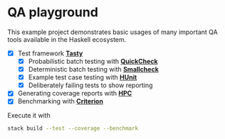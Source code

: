 QA playground
=============

This example project demonstrates basic usages of many important QA tools
available in the Haskell ecosystem.

- [x] Test framework [**Tasty**][tasty]
    - [x] Probabilistic batch testing with [**QuickCheck**][qc]
    - [x] Deterministic batch testing with [**Smallcheck**][sc]
    - [x] Example test case testing with [**HUnit**][hu]
    - [x] Deliberately failing tests to show reporting
- [x] Generating coverage reports with [**HPC**][hpc]
- [x] Benchmarking with [**Criterion**][crit]

Execute it with

```bash
stack build --test --coverage --benchmark
```



[crit]: http://hackage.haskell.org/package/criterion
[hpc]: https://downloads.haskell.org/~ghc/latest/docs/html/users_guide/hpc.html
[hu]: http://hackage.haskell.org/package/HUnit
[qc]: http://hackage.haskell.org/package/QuickCheck
[sc]: http://hackage.haskell.org/package/smallcheck
[tasty]: http://hackage.haskell.org/package/tasty